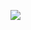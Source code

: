 ![](https://komarev.com/ghpvc/?username=ConsCXius&color=bba67b&style=flat-square&label=alcohol_bottles)
